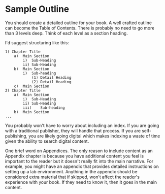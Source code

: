 # Sample Outline

You should create a detailed outline for your book. A well crafted outline can become the Table of Contents. There is probably no need to go more than 3 levels deep. Think of each level as a section heading.

I'd suggest structuring like this:

```text
1) Chapter Title
    a)	Main Section
        i)	Sub-Heading
        ii)	Sub-Heading
    b)	Main Section
        i)	Sub-heading
            (1)	Detail Heading
            (2)	Detail Heading
    c)	Main Section
2) Chapter Title
    a)	Main Section
        i)	Sub-Heading
        ii)	Sub-Heading
        iii)	Sub-heading
    b)	Main Section
...
```

You probably won't have to worry about including an index. If you are going with a traditional publisher, they will handle that process. If you are self-publishing, you are likely going digital which makes indexing a waste of time given the ability to search digital content.

One brief word on Appendices. The only reason to include content as an Appendix chapter is because you have additional content you feel is important to the reader but it doesn't really fit into the main narrative. For example, you might have an appendix that provides detailed instructions on setting up a lab environment. Anything in the appendix should be considered extra material that if skipped, won't affect the reader's experience with your book. If they need to know it, then it goes in the main content.
